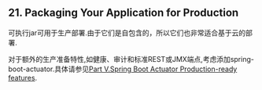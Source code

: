 ## 21. Packaging Your Application for Production
可执行jar可用于生产部署.由于它们是自包含的，所以它们也非常适合基于云的部署.

对于额外的生产准备特性,如健康、审计和标准REST或JMX端点,考虑添加spring-boot-actuator.具体请参见[Part V.Spring Boot Actuator Production-ready features](../V.Spring%20Boot%20Actuator%20%20Production%20ready%20features/README.md).